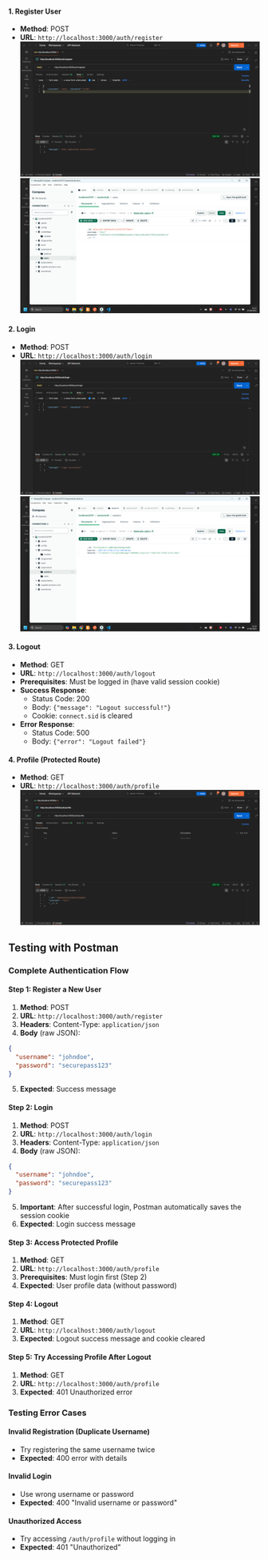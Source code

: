 
#### 1. Register User
- **Method**: POST
- **URL**: `http://localhost:3000/auth/register`
![alt text](image.png)
![alt text](image-1.png)

#### 2. Login
- **Method**: POST
- **URL**: `http://localhost:3000/auth/login`
![alt text](image-2.png)
![alt text](image-3.png)

#### 3. Logout
- **Method**: GET
- **URL**: `http://localhost:3000/auth/logout`
- **Prerequisites**: Must be logged in (have valid session cookie)
- **Success Response**:
  - Status Code: 200
  - Body: `{"message": "Logout successful!"}`
  - Cookie: `connect.sid` is cleared
- **Error Response**:
  - Status Code: 500
  - Body: `{"error": "Logout failed"}`

#### 4. Profile (Protected Route)
- **Method**: GET
- **URL**: `http://localhost:3000/auth/profile`
![alt text](image-4.png)

## Testing with Postman

### Complete Authentication Flow

#### Step 1: Register a New User
1. **Method**: POST
2. **URL**: `http://localhost:3000/auth/register`
3. **Headers**: Content-Type: `application/json`
4. **Body** (raw JSON):
```json
{
  "username": "johndoe",
  "password": "securepass123"
}
```
5. **Expected**: Success message

#### Step 2: Login
1. **Method**: POST
2. **URL**: `http://localhost:3000/auth/login`
3. **Headers**: Content-Type: `application/json`
4. **Body** (raw JSON):
```json
{
  "username": "johndoe",
  "password": "securepass123"
}
```
5. **Important**: After successful login, Postman automatically saves the session cookie
6. **Expected**: Login success message

#### Step 3: Access Protected Profile
1. **Method**: GET
2. **URL**: `http://localhost:3000/auth/profile`
3. **Prerequisites**: Must login first (Step 2)
4. **Expected**: User profile data (without password)

#### Step 4: Logout
1. **Method**: GET
2. **URL**: `http://localhost:3000/auth/logout`
3. **Expected**: Logout success message and cookie cleared

#### Step 5: Try Accessing Profile After Logout
1. **Method**: GET
2. **URL**: `http://localhost:3000/auth/profile`
3. **Expected**: 401 Unauthorized error

### Testing Error Cases

#### Invalid Registration (Duplicate Username)
- Try registering the same username twice
- **Expected**: 400 error with details

#### Invalid Login
- Use wrong username or password
- **Expected**: 400 "Invalid username or password"

#### Unauthorized Access
- Try accessing `/auth/profile` without logging in
- **Expected**: 401 "Unauthorized"
